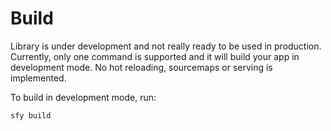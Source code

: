 # Build

Library is under development and not really ready to be used in production.
Currently, only one command is supported and it will build your app in development mode.
No hot reloading, sourcemaps or serving is implemented.

To build in development mode, run:
```
sfy build
```